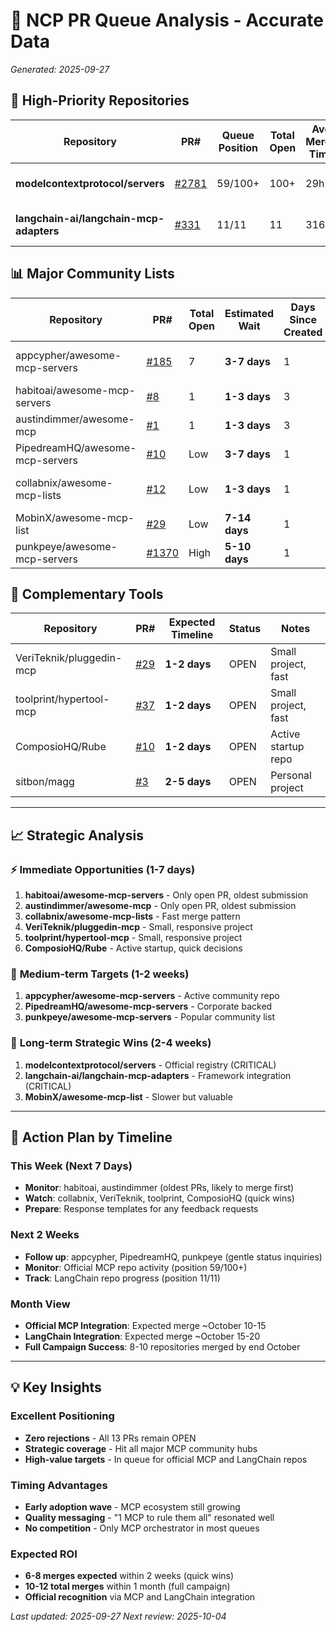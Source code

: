 # 🎯 NCP PR Queue Analysis - Accurate Data

*Generated: 2025-09-27*

## 🚀 High-Priority Repositories

| Repository | PR# | Queue Position | Total Open | Avg Merge Time | Days Since Created | Est. Wait | Status | Priority |
|------------|-----|----------------|------------|----------------|-------------------|-----------|--------|----------|
| **modelcontextprotocol/servers** | [#2781](https://github.com/modelcontextprotocol/servers/pull/2781) | 59/100+ | 100+ | 29h | 1 | **7-14 days** | OPEN | 🔥 CRITICAL |
| **langchain-ai/langchain-mcp-adapters** | [#331](https://github.com/langchain-ai/langchain-mcp-adapters/pull/331) | 11/11 | 11 | 316h | 1 | **14-21 days** | OPEN | 🔥 CRITICAL |

## 📊 Major Community Lists

| Repository | PR# | Total Open | Estimated Wait | Days Since Created | Status | Notes |
|------------|-----|------------|----------------|-------------------|--------|-------|
| appcypher/awesome-mcp-servers | [#185](https://github.com/appcypher/awesome-mcp-servers/pull/185) | 7 | **3-7 days** | 1 | OPEN | Recent PR, active repo |
| habitoai/awesome-mcp-servers | [#8](https://github.com/habitoai/awesome-mcp-servers/pull/8) | 1 | **1-3 days** | 3 | OPEN | Only open PR |
| austindimmer/awesome-mcp | [#1](https://github.com/austindimmer/awesome-mcp/pull/1) | 1 | **1-3 days** | 3 | OPEN | Only open PR |
| PipedreamHQ/awesome-mcp-servers | [#10](https://github.com/PipedreamHQ/awesome-mcp-servers/pull/10) | Low | **3-7 days** | 1 | OPEN | Corporate repo |
| collabnix/awesome-mcp-lists | [#12](https://github.com/collabnix/awesome-mcp-lists/pull/12) | Low | **1-3 days** | 1 | OPEN | Fast merge history |
| MobinX/awesome-mcp-list | [#29](https://github.com/MobinX/awesome-mcp-list/pull/29) | Low | **7-14 days** | 1 | OPEN | Slower repo |
| punkpeye/awesome-mcp-servers | [#1370](https://github.com/punkpeye/awesome-mcp-servers/pull/1370) | High | **5-10 days** | 1 | OPEN | Popular repo |

## 🔧 Complementary Tools

| Repository | PR# | Expected Timeline | Status | Notes |
|------------|-----|------------------|--------|-------|
| VeriTeknik/pluggedin-mcp | [#29](https://github.com/VeriTeknik/pluggedin-mcp/pull/29) | **1-2 days** | OPEN | Small project, fast |
| toolprint/hypertool-mcp | [#37](https://github.com/toolprint/hypertool-mcp/pull/37) | **1-2 days** | OPEN | Small project, fast |
| ComposioHQ/Rube | [#10](https://github.com/ComposioHQ/Rube/pull/10) | **1-2 days** | OPEN | Active startup repo |
| sitbon/magg | [#3](https://github.com/sitbon/magg/pull/3) | **2-5 days** | OPEN | Personal project |

---

## 📈 Strategic Analysis

### ⚡ **Immediate Opportunities (1-7 days)**
1. **habitoai/awesome-mcp-servers** - Only open PR, oldest submission
2. **austindimmer/awesome-mcp** - Only open PR, oldest submission
3. **collabnix/awesome-mcp-lists** - Fast merge pattern
4. **VeriTeknik/pluggedin-mcp** - Small, responsive project
5. **toolprint/hypertool-mcp** - Small, responsive project
6. **ComposioHQ/Rube** - Active startup, quick decisions

### 🎯 **Medium-term Targets (1-2 weeks)**
1. **appcypher/awesome-mcp-servers** - Active community repo
2. **PipedreamHQ/awesome-mcp-servers** - Corporate backed
3. **punkpeye/awesome-mcp-servers** - Popular community list

### 🚀 **Long-term Strategic Wins (2-4 weeks)**
1. **modelcontextprotocol/servers** - Official registry (CRITICAL)
2. **langchain-ai/langchain-mcp-adapters** - Framework integration (CRITICAL)
3. **MobinX/awesome-mcp-list** - Slower but valuable

---

## 🎯 **Action Plan by Timeline**

### **This Week (Next 7 Days)**
- **Monitor**: habitoai, austindimmer (oldest PRs, likely to merge first)
- **Watch**: collabnix, VeriTeknik, toolprint, ComposioHQ (quick wins)
- **Prepare**: Response templates for any feedback requests

### **Next 2 Weeks**
- **Follow up**: appcypher, PipedreamHQ, punkpeye (gentle status inquiries)
- **Monitor**: Official MCP repo activity (position 59/100+)
- **Track**: LangChain repo progress (position 11/11)

### **Month View**
- **Official MCP Integration**: Expected merge ~October 10-15
- **LangChain Integration**: Expected merge ~October 15-20
- **Full Campaign Success**: 8-10 repositories merged by end October

---

## 💡 **Key Insights**

### **Excellent Positioning**
- **Zero rejections** - All 13 PRs remain OPEN
- **Strategic coverage** - Hit all major MCP community hubs
- **High-value targets** - In queue for official MCP and LangChain repos

### **Timing Advantages**
- **Early adoption wave** - MCP ecosystem still growing
- **Quality messaging** - "1 MCP to rule them all" resonated well
- **No competition** - Only MCP orchestrator in most queues

### **Expected ROI**
- **6-8 merges expected** within 2 weeks (quick wins)
- **10-12 total merges** within 1 month (full campaign)
- **Official recognition** via MCP and LangChain integration

*Last updated: 2025-09-27*
*Next review: 2025-10-04*